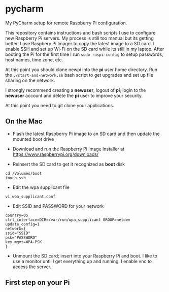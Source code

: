 # pycharm
My PyCharm setup for remote Raspberry Pi configuration. 

This repository contains instructions and bash scripts I use to configure new Raspberry Pi servers. My process is still too manual but its getting better. I use Raspbery Pi Imager to copy the latest image to a SD card. I enable SSH and set up Wi-Fi on the SD card while its still in my laptop. After booting the Pi for the first time I run `sudo raspi-config` to setup passwords, host names, time zone, etc. 

At this point you should clone newpi into the **pi** user home directory. Run the `./start-and-network.sh` bash script to get upgrades and set up file sharing on the network.

I strongly recommend creating a **newuser**, logout of **pi**; login to the **newuser** account and delete the **pi** user to improve your security. 

At this point you need to git clone your applications.

## On the Mac

- Flash the latest Raspberry Pi image to an SD card and then update the mounted boot drive

- Download and run the Raspberry Pi Image Installer at https://www.raspberrypi.org/downloads/

- Reinsert the SD card to get it recognized as **boot** disk

```
cd /Volumes/boot
touch ssh
```
- Edit the wpa supplicant file
```
vi wpa_supplicant.conf
```
- Edit SSID and PASSWORD for your network
```
country=US
ctrl_interface=DIR=/var/run/wpa_supplicant GROUP=netdev
update_config=1
network={
ssid="SSID"
psk="PASSWORD"
key_mgmt=WPA-PSK
}
```
- Unmount the SD card; insert into your Raspberry Pi and boot.  I like to use a monitor until I get everything up and running. I enable vnc to access the server. 

## First step on your Pi
